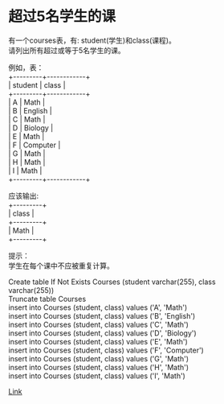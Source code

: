 <h1>超过5名学生的课</h1>

有一个courses表，有: student(学生)和class(课程)。</br>
请列出所有超过或等于5名学生的课。</br>

例如，表：</br>
+---------+------------+</br>
| student | class      |</br>
+---------+------------+</br>
| A       | Math       |</br>
| B       | English    |</br>
| C       | Math       |</br>
| D       | Biology    |</br>
| E       | Math       |</br>
| F       | Computer   |</br>
| G       | Math       |</br>
| H       | Math       |</br>
| I       | Math       |</br>
+---------+------------+</br>

应该输出:</br>
+---------+</br>
| class   |</br>
+---------+</br>
| Math    |</br>
+---------+</br>

提示：</br>
学生在每个课中不应被重复计算。</br>

Create table If Not Exists Courses (student varchar(255), class varchar(255))</br>
Truncate table Courses</br>
insert into Courses (student, class) values ('A', 'Math')</br>
insert into Courses (student, class) values ('B', 'English')</br>
insert into Courses (student, class) values ('C', 'Math')</br>
insert into Courses (student, class) values ('D', 'Biology')</br>
insert into Courses (student, class) values ('E', 'Math')</br>
insert into Courses (student, class) values ('F', 'Computer')</br>
insert into Courses (student, class) values ('G', 'Math')</br>
insert into Courses (student, class) values ('H', 'Math')</br>
insert into Courses (student, class) values ('I', 'Math')</br>

[Link](https://leetcode-cn.com/problems/classes-more-than-5-students/)